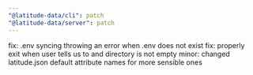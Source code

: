 ```yaml
---
"@latitude-data/cli": patch
"@latitude-data/server": patch
---
```


fix: .env syncing throwing an error when .env does not exist
fix: properly exit when user tells us to and directory is not empty
minor: changed latitude.json default attribute names for more sensible ones
